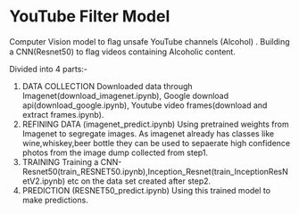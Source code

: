 # YouTube Filter Model 
 Computer Vision model to ﬂag unsafe YouTube channels (Alcohol) .
Building a CNN(Resnet50) to flag videos containing Alcoholic content.

Divided into 4 parts:-
1) DATA COLLECTION
    Downloaded data through Imagenet(download_imagenet.ipynb), Google download api(download_google.ipynb), Youtube video frames(download and extract frames.ipynb).
2) REFINING DATA (imagenet_predict.ipynb)
    Using pretrained weights from Imagenet to segregate images. As imagenet already has classes like wine,whiskey,beer bottle they can be     used to sepaerate high confidence photos from the image dump collected from step1.
3) TRAINING
    Training a CNN- Resnet50(train_RESNET50.ipynb),Inception_Resnet(train_InceptionResNetV2.ipynb) etc on the data set created after           step2.
4) PREDICTION (RESNET50_predict.ipynb)
    Using this trained model to make predictions.
